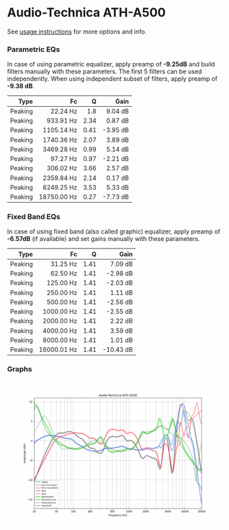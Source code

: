 # Audio-Technica ATH-A500
See [usage instructions](https://github.com/jaakkopasanen/AutoEq#usage) for more options and info.

### Parametric EQs
In case of using parametric equalizer, apply preamp of **-9.25dB** and build filters manually
with these parameters. The first 5 filters can be used independently.
When using independent subset of filters, apply preamp of **-9.38 dB**.

| Type    | Fc          |    Q | Gain     |
|--------:|------------:|-----:|---------:|
| Peaking | 22.24 Hz    | 1.8  | 9.04 dB  |
| Peaking | 933.91 Hz   | 2.34 | 0.87 dB  |
| Peaking | 1105.14 Hz  | 0.41 | -3.95 dB |
| Peaking | 1740.36 Hz  | 2.07 | 3.89 dB  |
| Peaking | 3469.28 Hz  | 0.99 | 5.14 dB  |
| Peaking | 97.27 Hz    | 0.97 | -2.21 dB |
| Peaking | 306.02 Hz   | 3.66 | 2.57 dB  |
| Peaking | 2359.84 Hz  | 2.14 | 0.17 dB  |
| Peaking | 6249.25 Hz  | 3.53 | 5.33 dB  |
| Peaking | 18750.00 Hz | 0.27 | -7.73 dB |

### Fixed Band EQs
In case of using fixed band (also called graphic) equalizer, apply preamp of **-6.57dB**
(if available) and set gains manually with these parameters.

| Type    | Fc          |    Q | Gain      |
|--------:|------------:|-----:|----------:|
| Peaking | 31.25 Hz    | 1.41 | 7.09 dB   |
| Peaking | 62.50 Hz    | 1.41 | -2.98 dB  |
| Peaking | 125.00 Hz   | 1.41 | -2.03 dB  |
| Peaking | 250.00 Hz   | 1.41 | 1.11 dB   |
| Peaking | 500.00 Hz   | 1.41 | -2.56 dB  |
| Peaking | 1000.00 Hz  | 1.41 | -2.55 dB  |
| Peaking | 2000.00 Hz  | 1.41 | 2.22 dB   |
| Peaking | 4000.00 Hz  | 1.41 | 3.59 dB   |
| Peaking | 8000.00 Hz  | 1.41 | 1.01 dB   |
| Peaking | 16000.01 Hz | 1.41 | -10.43 dB |

### Graphs
![](./Audio-Technica%20ATH-A500.png)
